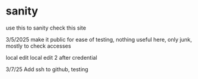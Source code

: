 # sanity
use this to sanity check this site

3/5/2025 make it public for ease of testing, nothing useful here, only junk, mostly to check accesses

local edit
local edit 2 after credential

3/7/25  Add ssh to github, testing
